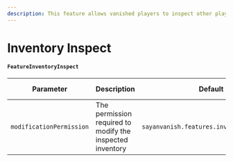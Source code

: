 ```yaml
---
description: This feature allows vanished players to inspect other players' inventories.
---
```


# Inventory Inspect

#### `FeatureInventoryInspect`

| Parameter                | Description                                               | Default Value                                   | Possible Values |
| ------------------------ | --------------------------------------------------------- | ----------------------------------------------- | --------------- |
| `modificationPermission` | The permission required to modify the inspected inventory | `sayanvanish.features.inventory_inspect.modify` | Any string      |

